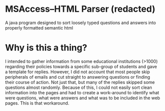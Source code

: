 # MSAccess–HTML Parser (redacted)
A java program designed to sort loosely typed questions and answers into properly formatted semantic html
# Why is this a thing?
I intended to gather information from some educational institutions (>1000) regarding their policies towards a specific sub-group of students and gave a template for replies. However, I did not account that most people skip peripherals of emails and cut straight to answering questions or finding their course of action. Not just that, but many of the replies skipped some questions almost randomly. Because of this, I could not easily sort clean information into the pages and had to create a work-around to identify what were questions, what were answers and what was to be included in the web pages. This is that workaround.

